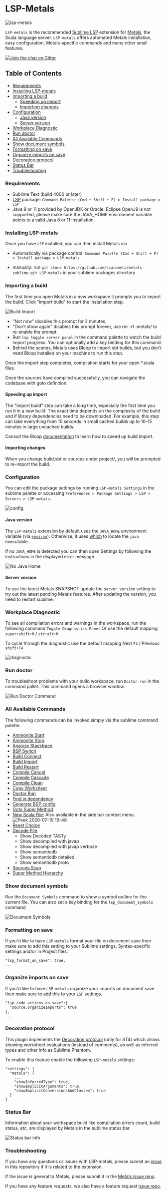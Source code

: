 # LSP-Metals

![lsp-metals](https://i.imgur.com/vJKP0T3.gif)

`LSP-metals` is the recommended [Sublime LSP](https://packagecontrol.io/packages/LSP) extension for [Metals](https://scalameta.org/metals/), the Scala language server. `LSP-metals` offers automated Metals installation, easy configuration, Metals-specific commands and many other small features.

<a href="https://gitter.im/scalameta/metals">
<img alt="Join the chat on Gitter" src="https://img.shields.io/gitter/room/scalameta/metals.svg?logo=gitter&style=flat-square&color=F71263" />
</a>

## Table of Contents
  - [Requirements](#requirements)
  - [Installing LSP-metals](#installing-lsp-metals)
  - [Importing a build](#importing-a-build)
    - [Speeding up import](#speeding-up-import)
    - [Importing changes](#importing-changes)
  - [Configuration](#configuration)
    - [Java version](#java-version)
    - [Server version](#server-version)
  - [Workplace Diagnostic](#workplace-diagnostic)
  - [Run doctor](#run-doctor)
  - [All Available Commands](#all-available-commands)
  - [Show document symbols](#show-document-symbols)
  - [Formatting on save](#formatting-on-save)
  - [Organize imports on save](#organize-imports-on-save)
  - [Decoration protocol](#decoration-protocol)
  - [Status Bar](#status-bar)
  - [Troubleshooting](#troubleshooting)



### Requirements

- Sublime Text (build 4000 or later)
- [LSP](https://github.com/tomv564/LSP) package: `Command Palette (Cmd + Shift + P) > Install package > LSP`
- Java 8 or 11 provided by OpenJDK or Oracle. Eclipse OpenJ9 is not supported,
    please make sure the JAVA_HOME environment variable points to a valid Java 8 or
    11 installation.

### Installing LSP-metals

Once you have `LSP` installed, you can then install Metals via

- Automatically via package control: `Command Palette (Cmd + Shift + P) > Install package > LSP-metals`

- manually: run `git clone https://github.com/scalameta/metals-sublime.git LSP-metals` in your sublime packages directory 

### Importing a build

The first time you open Metals in a new workspace it prompts you to import the
build. Click "Import build" to start the installation step.

![Build Import](https://i.imgur.com/eUk30Zy.png)

- "Not now" disables this prompt for 2 minutes.
- "Don't show again" disables this prompt forever, use rm -rf .metals/ to
    re-enable the prompt.
- Run `lsp toggle server panel` in the command palette to watch the build import progress. You can optionally add a key binding for this command.
- Behind the scenes, Metals uses Bloop to import sbt builds, but you don't need
    Bloop installed on your machine to run this step.

Once the import step completes, compilation starts for your open *.scala files.

Once the sources have compiled successfully, you can navigate the codebase with
goto definition.

#### Speeding up import

The "Import build" step can take a long time, especially the first time you run
it in a new build.  The exact time depends on the complexity of the build and if
library dependencies need to be downloaded. For example, this step can take
everything from 10 seconds in small cached builds up to 10-15 minutes in large
uncached builds.

Consult the Bloop [documentation](https://scalacenter.github.io/bloop/docs/what-is-bloop) to learn how to speed up build import.

#### Importing changes

When you change build.sbt or sources under project/, you will be prompted to
re-import the build.

### Configuration

You can edit the package settings by running `LSP-metals Settings` in the sublime palette or accessing `Preferences > Package Settings > LSP > Servers > LSP-metals`.

![config](https://i.imgur.com/WFSJKV0.png)

#### Java version
The `LSP-metals` extension by default uses the `JAVA_HOME` environment variable
(via [`environ`](https://docs.python.org/3/library/os.html#os.environ)). Otherwise, it uses [which](https://docs.python.org/3/library/shutil.html#shutil.which) to locate the `java` executable.

If no `JAVA_HOME` is detected you can then open Settings by following the
instructions in the displayed error message.

![No Java Home](https://i.imgur.com/yLrqzGP.png)


#### Server version

To use the latest Metals SNAPSHOT update the `server_version` setting to try out the latest pending Metals features.
After updating the version, you need to restart sublime.

### Workplace Diagnostic

To see all compilation errors and warnings in the workspace, run the following command `Toggle Diagnostics Panel` Or use the default mapping `super+shift+M` / `ctr+alt+M`

To cycle through the diagnostic use the default mapping Next `F4` / Previous `shift+F4` 

![diagnostic](https://i.imgur.com/uRSLJJ0.gif)

### Run doctor

To troubleshoot problems with your build workspace, run `Doctor run` in the command pallet. This command opens a browser window.

![Run Doctor Command](https://i.imgur.com/yelm0jd.png)


### All Available Commands

The following commands can be invoked simply via the sublime command palette.

  - [Ammonite Start](https://scalameta.org/metals/docs/integrations/new-editor/#start-ammonite-build-server)
  - [Ammonite Stop](https://scalameta.org/metals/docs/integrations/new-editor/#stop-ammonite-build-server)
  - [Analyze Stacktrace](https://scalameta.org/metals/docs/integrations/new-editor/#analyze-stacktrace)
  - [BSP Switch](https://scalameta.org/metals/docs/integrations/new-editor/#switch-build-server)
  - [Build Connect](https://scalameta.org/metals/docs/integrations/new-editor/#connect-to-build-server)
  - [Build Import](https://scalameta.org/metals/docs/integrations/new-editor/#import-build)
  - [Build Restart](https://scalameta.org/metals/docs/integrations/new-editor/#restart-build-server)
  - [Compile Cancel](https://scalameta.org/metals/docs/integrations/new-editor/#cancel-compilation)
  - [Compile Cascade](https://scalameta.org/metals/docs/integrations/new-editor/#cascade-compile)
  - [Compile Clean](https://scalameta.org/metals/docs/integrations/new-editor/#clean-compile-workspace)
  - [Copy Worksheet](https://scalameta.org/metals/docs/integrations/new-editor/#copy-worksheet-output)
  - [Doctor Run](https://scalameta.org/metals/docs/integrations/new-editor/#run-doctor)
  - [Find in dependency](https://scalameta.org/metals/docs/integrations/new-editor/#metalsfindtextindependencyjars)
  - [Generate BSP config](https://scalameta.org/metals/docs/integrations/new-editor/#generate-bsp-config)
  - [Goto Super Method](https://scalameta.org/metals/docs/integrations/new-editor/#go-to-super-methodfield-definition)
  - [New Scala File](https://scalameta.org/metals/docs/editors/new-editor.html#create-new-scala-file): Also available in the side bar context menu. ![Peek 2020-07-19 16-48](https://user-images.githubusercontent.com/1632384/87877673-e5e37300-c9df-11ea-9516-6fccb221e3f6.gif)
  - [Reset Choice](https://scalameta.org/metals/docs/integrations/new-editor/#reset-choice-popup)
  - [Decode File](https://scalameta.org/metals/docs/integrations/new-editor/#decode-file)
    - Show Decoded TASTy
    - Show decompiled with javap
    - Show decompiled with javap verbose
    - Show semanticdb
    - Show semanticdb detailed
    - Show semanticdb proto
  - [Sources Scan](https://scalameta.org/metals/docs/integrations/new-editor/#scan-sources)
  - [Super Method Hierarchy](https://scalameta.org/metals/docs/integrations/new-editor/#go-to-super-methodfield-definition-in-hierarchy)

### Show document symbols

Run the `Document Symbols` command to show a symbol outline for the current file. You can also set a key binding for the `lsp_document_symbols` command

![Document Symbols](https://i.imgur.com/z5mqk8D.gif)

### Formatting on save

If you'd like to have `LSP-metals` format your file on document save then make sure to add this setting to your Sublime settings, Syntax-specific settings and/or in Project files. 

```
"lsp_format_on_save": true,
...
```

### Organize imports on save

If you'd like to have `LSP-metals` organize your imports on document save then make sure to add this to your `LSP` settings.

```
"lsp_code_actions_on_save":{
  "source.organizeImports": true
},
...
```

### Decoration protocol

This plugin implements the [Decoration protocol](https://scalameta.org/metals/docs/editors/decoration-protocol.html) (only for ST4) which allows showing worksheet evaluations (instead of comments), as well as inferred types and other info as Sublime Phantom.

To enable this feature enable the following `LSP-metals` settings:

```
"settings": {
  "metals": {
    ...
    "showInferredType": true,
    "showImplicitArguments": true,
    "showImplicitConversionsAndClasses": true
  }
}

```
### Status Bar

Information about your workspace build like compilation errors count, build status, etc. are displayed by Metals in the sublime status bar.

![Status bar info](https://i.imgur.com/0mIi6XB.gif)

### Troubleshooting

If you have any questions or issues with LSP-metals, please submit an
[issue](https://github.com/scalameta/metals-sublime/issues) in this repository if it is related to the extension. 

If the issue is general to Metals, please submit it
in the [Metals issue repo](https://github.com/scalameta/metals/issues). 

If you have any feature requests, we also have a feature request [issue
repo](https://github.com/scalameta/metals-feature-requests). 
